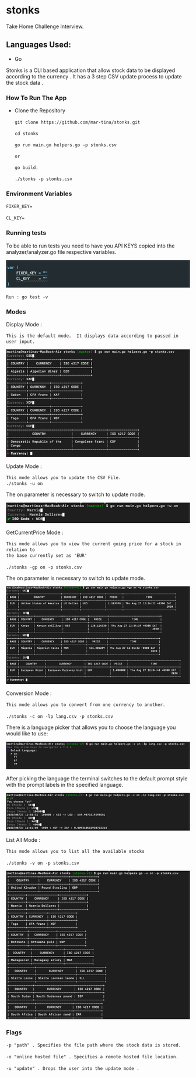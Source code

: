 # stonks

Take Home Challenge Interview.

## Languages Used:

- Go

Stonks is a CLI based application that allow stock data to be displayed according to the currency . It has a 3
step CSV update process to update the stock data .

### How To Run The App

- Clone the Repository

  `git clone https://github.com/mar-tina/stonks.git`

  `cd stonks`

  `go run main.go helpers.go -p stonks.csv`

  `or`

  `go build.`

  `./stonks -p stonks.csv`

### Environment Variables

    FIXER_KEY=

    CL_KEY=

### Running tests

To be able to run tests you need to have you API KEYS copied into the analyzer/analyzer.go file
respective variables.

![Keys ](https://github.com/mar-tina/stonks/blob/master/keys.png)

    Run : go test -v

### Modes

Display Mode :

    This is the default mode.  It displays data according to passed in user input.

![Default Mode](https://github.com/mar-tina/stonks/blob/master/defaultmode.png)

Update Mode :

    This mode allows you to update the CSV File.
    ./stonks -u on

The on parameter is necessary to switch to update mode.

![Update Mode](https://github.com/mar-tina/stonks/blob/master/updatemode.png)

GetCurrentPrice Mode :

    This mode allows you to view the current going price for a stock in relation to
    the base currently set as 'EUR'

    ./stonks -gp on -p stonks.csv

The on parameter is necessary to switch to update mode.

![GetCurrenPriceMode](https://github.com/mar-tina/stonks/blob/master/gp.png)

Conversion Mode :

    This mode allows you to convert from one currency to another.

    ./stonks -c on -lp lang.csv -p stonks.csv

There is a language picker that allows you to choose the language you would like to use:

![LanguagePrompt](https://github.com/mar-tina/stonks/blob/master/langpicker.png)

After picking the language the terminal switches to the default prompt style with the prompt labels in
the specified language.

![ConversionMode](https://github.com/mar-tina/stonks/blob/master/convert.png)

List All Mode :

    This mode allows you to list all the available stocks

    ./stonks -v on -p stonks.csv

![ListAllMode](https://github.com/mar-tina/stonks/blob/master/all.png)

### Flags

    -p "path" . Specifies the file path where the stock data is stored.

    -o "online hosted file" . Specifies a remote hosted file location.

    -u "update" . Drops the user into the update mode .
